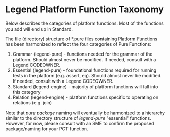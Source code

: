 # Legend Platform Function Taxonomy
Below describes the categories of platform functions. Most of the functions you add will end up in Standard. 

The file (directory) structure of *.pure files containing Platform Functions has been harmonized to reflect the four categories of Pure Functions:
1. Grammar (legend-pure) - functions needed for the grammar of the platform. Should almost never be modified. If needed, consult with a Legend CODEOWNER.
2. Essential (legend-pure) - foundational functions required for running tests in the platform (e.g. assert, eq). Should almost never be modified. If needed, consult with a Legend CODEOWNER.
3. Standard (legend-engine) - majority of platform functions will fall into this category
4. Relation (legend-engine) - platform functions specific to operating on relations (e.g. join)

Note that *pure package* naming will eventually be harmonized to a hierarchy similar to the directory structure of *legend-pure* "essential" functions. However, for now, please consult with an SME to confirm the proposed package/naming for your PCT function.